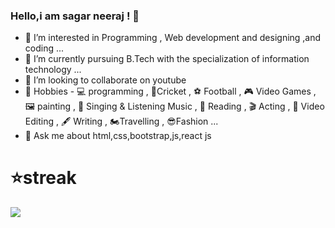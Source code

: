 ### Hello,i am sagar neeraj ! 👋


- 👀 I’m interested in Programming , Web development and designing ,and coding ...
- 🌱 I’m currently pursuing B.Tech with the specialization of information technology ...
- 👯 I’m looking to collaborate on youtube
- 💖 Hobbies - 💻 programming , 🏏Cricket , ⚽ Football , 🎮 Video Games , 🖼 painting , 🎵 Singing & Listening Music , 📗 Reading , 🎬 Acting , 🎥 Video Editing , 🖋 Writing , 🏍Travelling , 😎Fashion ...
- 💬 Ask me about html,css,bootstrap,js,react js

#  ⭐️streak
<img src="https://github-readme-stats.vercel.app/api?username=sagar598&&show_icons=true&title_color=ffffff&icon_color=bb2acf&text_color=daf7dc&bg_color=151515">

